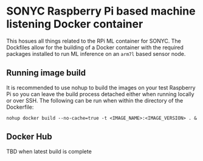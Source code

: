 # SONYC Raspberry Pi based machine listening Docker container
This hosues all things related to the RPi ML container for SONYC. The Dockfiles allow for the building of a Docker container with the required packages installed to run ML inference on an `arm7l` based sensor node.

## Running image build
It is recommended to use nohup to build the images on your test Raspberry Pi so you can leave the build process detached either when running locally or over SSH. The following can be run when within the directory of the Dockerfile:

`nohup docker build --no-cache=true -t <IMAGE_NAME>:<IMAGE_VERSION> . &`


## Docker Hub
TBD when latest build is complete
